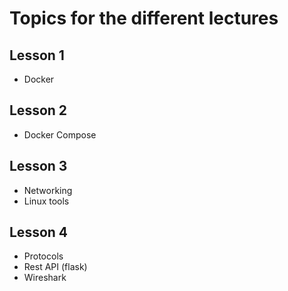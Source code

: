 # Topics for the different lectures
## Lesson 1
* Docker

## Lesson 2
* Docker Compose

## Lesson 3
* Networking
* Linux tools

## Lesson 4
* Protocols
* Rest API (flask)
* Wireshark
